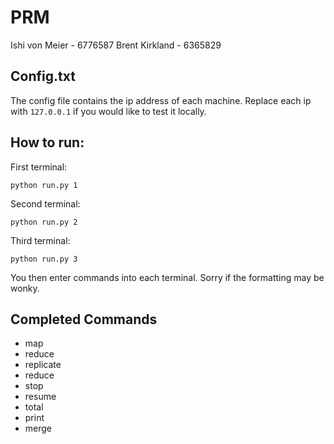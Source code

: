 # PRM

Ishi von Meier - 6776587
Brent Kirkland - 6365829

## Config.txt

The config file contains the ip address of each machine. Replace each ip with `127.0.0.1` if you would like to test it locally.

## How to run:

First terminal:

`python run.py 1`

Second terminal:

`python run.py 2`

Third terminal:

`python run.py 3`

You then enter commands into each terminal. Sorry if the formatting may be wonky.

## Completed Commands

* map
* reduce
* replicate
* reduce
* stop
* resume
* total
* print
* merge

